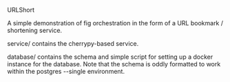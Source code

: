 URLShort

A simple demonstration of fig orchestration in the form of a URL bookmark / shortening service.

service/ contains the cherrypy-based service.

database/ contains the schema and simple script for setting up a docker instance for the database.
Note that the schema is oddly formatted to work within the postgres --single environment.
